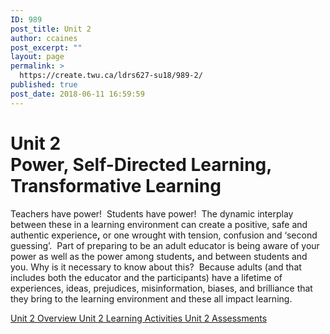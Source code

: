 ```yaml
---
ID: 989
post_title: Unit 2
author: ccaines
post_excerpt: ""
layout: page
permalink: >
  https://create.twu.ca/ldrs627-su18/989-2/
published: true
post_date: 2018-06-11 16:59:59
---
```

<!--themify_builder_static--><h1>Unit 2<br />Power, Self-Directed Learning, Transformative Learning</h1>
 <p>Teachers have power!  Students have power!  The dynamic interplay between these in a learning environment can create a positive, safe and authentic experience<strong>,</strong> or one wrought with tension, confusion and ‘second guessing’.  Part of preparing to be an adult educator is being aware of your power as well as the power among students<strong>,</strong> and between students and you. Why is it necessary to know about this?  Because adults (and that includes both the educator and the participants) have a lifetime of experiences, ideas, prejudices, misinformation, biases, and brilliance that they bring to the learning environment and these all impact learning.</p>
 
 <a href="https://create.twu.ca/ldrs627-su18/unit-2-overview/"> Unit 2 Overview </a> <a href="https://create.twu.ca/ldrs627-su18/unit-2-learning-activities/"> Unit 2 Learning Activities </a> <a href="https://create.twu.ca/ldrs627-su18/unit-2-topic-2/"> Unit 2 Assessments </a><!--/themify_builder_static-->